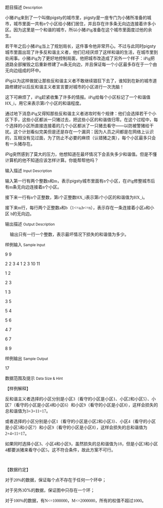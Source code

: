 <div class="panel panel-default">
<div class="area-title">
<span>
题目描述
<small>Description</small>
</span></div>
<div class="panel-body">

<p>小猪<span style="font-family: 'Times New Roman';">iPig</span><span style="">来到了一个叫做</span>pigsty的城市里，pigsty是一座专门为小猪所准备的城市，城市里面一共有<span style="font-family: 'Times New Roman';">n</span><span style="">个小区给小猪们居住，并且存在许多条无向边连接着许多小区。因为这里是一个和谐的城市，所以</span>小猪<span style="font-family: 'Times New Roman';">iPig</span><span style="">准备在这个城市里面度过他的余生。</span></p>
<p>若干年之后小猪<span style="font-family: 'Times New Roman';">iPig</span><span style="">当上了规划局长，这件事令他非常开心。不过与此同时</span>pigsty城市里面出现了许多反和谐主义者，他们已经厌烦了这样和谐的生活，在城市里到处闹事。小猪<span style="font-family: 'Times New Roman';">iPig</span><span style="">为了更好地控制局面，他把城市改造成了另外一个样子：</span><span style="font-family: 'Times New Roman';">iPig</span><span style="">把道路全部摧毁之后重新修建了</span><span style="font-family: 'Times New Roman';">m</span><span style="">条无向边，并且保证每一个小区最多存在于一个由无向边组成的环中。</span></p>
<p>iPig<span style="">以为这样做就让那些反和谐主义者不敢继续猖狂下去了，谁知到在新的城市道路修建好以后反和谐主义者宣言要对城市的小区进行一次洗脑！</span></p>
<p>这下可麻烦了，<span style="font-family: 'Times New Roman';">iPig</span><span style="">赶紧收集了许多的情报。</span><span style="font-family: 'Times New Roman';">iPig</span><span style="">给每个小区标记了一个和谐值</span><span style="font-family: 'Times New Roman';">HX_i</span><span style="">，用它来表示第</span><span style="font-family: 'Times New Roman';">i</span><span style="">个小区的和谐程度。</span></p>
<p>通过地下消息<span style="font-family: 'Times New Roman';">iPig</span><span style="">又得知那些反和谐主义者进攻时有个规律：他们会选择若干个小区下手，这些小区都派一只猪过去，把这些小区的和谐值归零。在这个过程中，每个选择的小区所直接连接着的几个小区都派了一只猪去看守——以防被警猪给干扰。这个计划看似完美但是还是存在一个漏洞：因为人员之间都是在网络上认识的，互相没有见过面，为了防止不必要的麻烦（认错猪之类），每个小区最多只会有一头猪存在。</span></p>
<p>iPig<span style="">突然感到了莫大的压力，他想知道在最坏情况下会丢失多少和谐值。但是不懂计算机的他不知道应该怎样计算。你能帮帮他吗？</span></p>

</div>
</div>

<div class="panel panel-default">
<div class="area-title">
<span>
输入描述
<small>Input Description</small>
</span></div>
<div class="panel-body">
<p>输入第一行有两个整数<span style="font-family: 'Times New Roman';">n</span><span style="">和</span><span style="font-family: 'Times New Roman';">m</span><span style="">，表示</span>pigsty城市里面有<span style="font-family: 'Times New Roman';">n</span><span style="">个小区，在</span><span style="font-family: 'Times New Roman';">iPig</span><span style="">修整城市后有</span><span style="font-family: 'Times New Roman';">m</span><span style="">条无向边连接着</span><span style="font-family: 'Times New Roman';">n</span><span style="">个小区。</span></p>
<p>接下来一行有<span style="font-family: 'Times New Roman';">n</span><span style="">个正整数，第</span><span style="font-family: 'Times New Roman';">i</span><span style="">个正整数</span><span style="font-family: 'Times New Roman';">HX_i</span><span style="">表示第</span><span style="font-family: 'Times New Roman';">i</span><span style="">个小区的和谐值为</span><span style="font-family: 'Times New Roman';">HX_i</span><span style="">。</span></p>
<p>接下来<span style="font-family: 'Times New Roman';">m</span><span style="">行，每行两个正整数</span><span style="font-family: 'Times New Roman';">a</span><span style="">和</span><span style="font-family: 'Times New Roman';">b</span><span style="">（</span><span style="font-family: 'Times New Roman';">1&lt;=a,b&lt;=n</span><span style="">），表示存在一条连接着小区</span><span style="font-family: 'Times New Roman';">a</span><span style="">和小区 </span><span style="font-family: 'Times New Roman';">b</span><span style="">的无向边。</span></p>

</div>
</div>
<div  class="panel panel-default">
<div class="area-title">
<span>
输出描述
<small>Output Description</small>
</span></div>
<div class="panel-body">

<p class="p0">&nbsp; &nbsp; 输出只有一行一个整数，表示最坏情况下损失的和谐值为多少。</p>

</div>
</div>


<div class="panel panel-default">
<div class="area-title">
<span>
样例输入
<small>Sample Input</small>
</span></div>
<div class="panel-body">
<p>9 9</p>
<p>2 2 3 4 1 2 3 10 11</p>
<p>1 2</p>
<p>2 3</p>
<p>1 3</p>
<p>3 5</p>
<p>5 4</p>
<p>5 6</p>
<p>4 7</p>
<p>6 7</p>
<p>8 9</p>

</div>
</div>

<div class="panel panel-default">
<div class="area-title">
<span>
样例输出
<small>Sample Output</small>
</span></div>
<div class="panel-body">
<p>17</p>

</div>
</div>

<div class="panel panel-default">
<div class="area-title">
<span>
数据范围及提示
<small>Data Size & Hint</small>
</span></div>
<div class="panel-body">
<div>
<p>【样例解释】</p>
<p>反和谐主义者选择的小区分别是小区<span style="font-family: 'Times New Roman';">3</span><span style="">（看守的小区是小区</span><span style="font-family: 'Times New Roman';">1</span><span style="">、小区</span><span style="font-family: 'Times New Roman';">2</span><span style="">和小区</span><span style="font-family: 'Times New Roman';">5</span><span style="">）、小区</span><span style="font-family: 'Times New Roman';">7</span><span style="">（看守的小区是小区</span><span style="font-family: 'Times New Roman';">4</span><span style="">和小区</span><span style="font-family: 'Times New Roman';">6</span><span style="">）和小区</span><span style="font-family: 'Times New Roman';">9</span><span style="">（看守的小区是小区</span><span style="font-family: 'Times New Roman';">8</span><span style="">），这样会损失的总和谐值为</span><span style="font-family: 'Times New Roman';">3+3+11=17</span><span style="">。</span></p>
<p>或者选择的小区分别是小区<span style="font-family: 'Times New Roman';">1</span><span style="">（看守的小区是小区</span><span style="font-family: 'Times New Roman';">2</span><span style="">和小区</span><span style="font-family: 'Times New Roman';">3</span><span style="">）、小区</span><span style="font-family: 'Times New Roman';">4</span><span style="">（看守的小区是小区</span><span style="font-family: 'Times New Roman';">5</span><span style="">和小区</span><span style="font-family: 'Times New Roman';">7</span><span style="">）和小区</span><span style="font-family: 'Times New Roman';">9</span><span style="">（看守的小区是小区</span><span style="font-family: 'Times New Roman';">8</span><span style="">），这样会损失的总和谐值为</span><span style="font-family: 'Times New Roman';">2+4+11=17</span><span style="">。</span></p>
<p>如果同时选择小区<span style="font-family: 'Times New Roman';">3</span><span style="">、小区</span><span style="font-family: 'Times New Roman';">4</span><span style="">和小区</span><span style="font-family: 'Times New Roman';">9</span><span style="">，虽然损失的总和谐值为</span><span style="font-family: 'Times New Roman';">18</span><span style="">，但是小区</span><span style="font-family: 'Times New Roman';">3</span><span style="">和小区</span><span style="font-family: 'Times New Roman';">4</span><span style="">都要派猪来看守小区</span><span style="font-family: 'Times New Roman';">5</span><span style="">，这不符合条件，故此方案不可行。</span></p>
<p> </p>
<p>【数据约定】</p>
<p>对于<span style="font-family: 'Times New Roman';">20%</span><span style="">的数据，保证每个点不存在于任何一个环中；</span></p>
<p>对于另外<span style="font-family: 'Times New Roman';">3</span>0%的数据，保证图中只存在一个环；</p>
<p>对于<span style="font-family: 'Times New Roman';">100%</span><span style="">的数据，有</span><span style="font-family: 'Times New Roman';">N&lt;=1000000</span><span style="">，</span><span style="font-family: 'Times New Roman';">M&lt;=2000000</span><span style="">，所有的权值不超过</span><span style="font-family: 'Times New Roman';">1000</span><span style="">。</span></p>
</div>
</div>
</div>